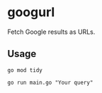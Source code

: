 # googurl
Fetch Google results as URLs.

## Usage
```
go mod tidy
```
```
go run main.go "Your query"
```

